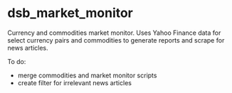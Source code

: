 # dsb_market_monitor
Currency and commodities market monitor. Uses Yahoo Finance data for select currency pairs and commodities to generate reports and scrape for news articles. 

To do: 
- merge commodities and market monitor scripts 
- create filter for irrelevant news articles
